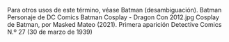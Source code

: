 

Para otros usos de este término, véase Batman (desambiguación). Batman Personaje de DC Comics Batman Cosplay - Dragon Con 2012.jpg Cosplay de Batman, por Masked Mateo (2021). Primera aparición	Detective Comics N.º 27 (30 de marzo de 1939)
